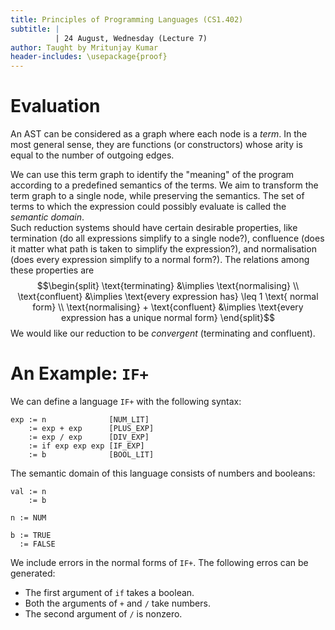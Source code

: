 ```yaml
---
title: Principles of Programming Languages (CS1.402)
subtitle: |
          | 24 August, Wednesday (Lecture 7)
author: Taught by Mritunjay Kumar
header-includes: \usepackage{proof}
---
```


# Evaluation
An AST can be considered as a graph where each node is a *term*. In the most general sense, they are functions (or constructors) whose arity is equal to the number of outgoing edges.

We can use this term graph to identify the "meaning" of the program according to a predefined semantics of the terms. We aim to transform the term graph to a single node, while preserving the semantics. The set of terms to which the expression could possibly evaluate is called the *semantic domain*.  
Such reduction systems should have certain desirable properties, like termination (do all expressions simplify to a single node?), confluence (does it matter what path is taken to simplify the expression?), and normalisation (does every expression simplify to a normal form?). The relations among these properties are
$$\begin{split}
\text{terminating} &\implies \text{normalising} \\
\text{confluent} &\implies \text{every expression has} \leq 1 \text{ normal form} \\
\text{normalising} + \text{confluent} &\implies \text{every expression has a unique normal form}
\end{split}$$
We would like our reduction to be *convergent* (terminating and confluent).

# An Example: `IF+`
We can define a language `IF+` with the following syntax:
```
exp := n              [NUM_LIT]
    := exp + exp      [PLUS_EXP]
    := exp / exp      [DIV_EXP]
    := if exp exp exp [IF_EXP]
    := b              [BOOL_LIT]
```

The semantic domain of this language consists of numbers and booleans:
```
val := n
    := b

n := NUM

b := TRUE
  := FALSE
```

We include errors in the normal forms of `IF+`. The following erros can be generated:

* The first argument of `if` takes a boolean.
* Both the arguments of `+` and `/` take numbers.
* The second argument of `/` is nonzero.